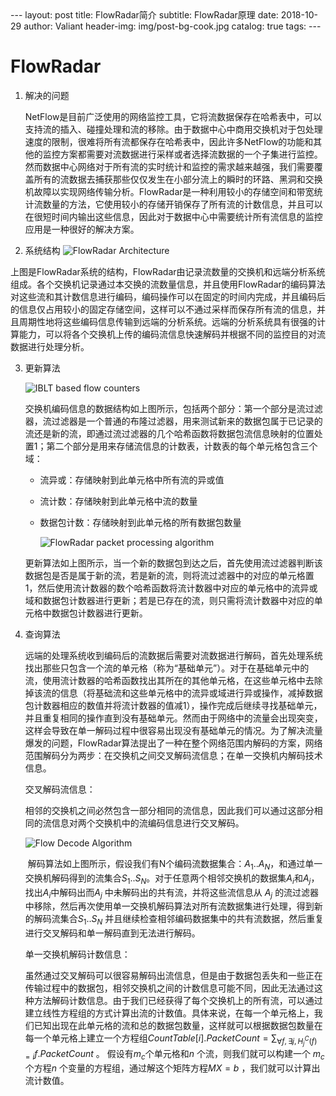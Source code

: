 <head>
    <script src="https://cdn.mathjax.org/mathjax/latest/MathJax.js?config=TeX-AMS-MML_HTMLorMML" type="text/javascript"></script>
    <script type="text/x-mathjax-config">
        MathJax.Hub.Config({
            tex2jax: {
            skipTags: ['script', 'noscript', 'style', 'textarea', 'pre'],
            inlineMath: [['$','$']]
            }
        });
    </script>
</head>
---
layout:     post
title:      FlowRadar简介
subtitle:   FlowRadar原理
date:       2018-10-29
author:     Valiant
header-img: img/post-bg-cook.jpg
catalog: true
tags:
---

# FlowRadar

1. 解决的问题

   ​	NetFlow是目前广泛使用的网络监控工具，它将流数据保存在哈希表中，可以支持流的插入、碰撞处理和流的移除。由于数据中心中商用交换机对于包处理速度的限制，很难将所有流都保存在哈希表中，因此许多NetFlow的功能和其他的监控方案都需要对流数据进行采样或者选择流数据的一个子集进行监控。然而数据中心网络对于所有流的实时统计和监控的需求越来越强，我们需要覆盖所有的流数据去捕获那些仅仅发生在小部分流上的瞬时的环路、黑洞和交换机故障以实现网络传输分析。FlowRadar是一种利用较小的存储空间和带宽统计流数量的方法，它使用较小的存储开销保存了所有流的计数信息，并且可以在很短时间内输出这些信息，因此对于数据中心中需要统计所有流信息的监控应用是一种很好的解决方案。

2. 系统结构
![FlowRadar Architecture](./FlowRadar_Architecture.png)

​	上图是FlowRadar系统的结构，FlowRadar由记录流数量的交换机和远端分析系统组成。各个交换机记录通过本交换的流数量信息，并且使用FlowRadar的编码算法对这些流和其计数信息进行编码，编码操作可以在固定的时间内完成，并且编码后的信息仅占用较小的固定存储空间，这样可以不通过采样而保存所有流的信息，并且周期性地将这些编码信息传输到远端的分析系统。远端的分析系统具有很强的计算能力，可以将各个交换机上传的编码流信息快速解码并根据不同的监控目的对流数据进行处理分析。

3. 更新算法

   ![IBLT based flow counters](./IBLT_based_flow_counters.png)

   ​	交换机编码信息的数据结构如上图所示，包括两个部分：第一个部分是流过滤器，流过滤器是一个普通的布隆过滤器，用来测试新来的数据包属于已记录的流还是新的流，即通过流过滤器的几个哈希函数将数据包流信息映射的位置处置1；第二个部分是用来存储流信息的计数表，计数表的每个单元格包含三个域：

   - 流异或：存储映射到此单元格中所有流的异或值

   - 流计数：存储映射到此单元格中流的数量

   - 数据包计数：存储映射到此单元格的所有数据包数量

     ![FlowRadar packet processing algorithm](./FlowRadar_packet_processing_algorithm.png)

   ​	更新算法如上图所示，当一个新的数据包到达之后，首先使用流过滤器判断该数据包是否是属于新的流，若是新的流，则将流过滤器中的对应的单元格置1，然后使用流计数器的数个哈希函数将流计数器中对应的单元格中的流异或域和数据包计数器进行更新；若是已存在的流，则只需将流计数器中对应的单元格中数据包计数器进行更新。

4. 查询算法

   ​	远端的处理系统收到编码后的流数据后需要对流数据进行解码，首先处理系统找出那些只包含一个流的单元格（称为“基础单元”）。对于在基础单元中的流，使用流计数器的哈希函数找出其所在的其他单元格，在这些单元格中去除掉该流的信息（将基础流和这些单元格中的流异或域进行异或操作，减掉数据包计数器相应的数值并将流计数器的值减1），操作完成后继续寻找基础单元，并且重复相同的操作直到没有基础单元。然而由于网络中的流量会出现突变，这样会导致在单一解码过程中很容易出现没有基础单元的情况。为了解决流量爆发的问题，FlowRadar算法提出了一种在整个网络范围内解码的方案，网络范围解码分为两步：在交换机之间交叉解码流信息；在单一交换机内解码技术信息。

   交叉解码流信息：

   ​	相邻的交换机之间必然包含一部分相同的流信息，因此我们可以通过这部分相同的流信息对两个交换机中的流编码信息进行交叉解码。

   ![Flow Decode Algorithm](./Flow_Decode_Algorithm.png)

   ​	解码算法如上图所示，假设我们有N个编码流数据集合：$A_1..A_N$，和通过单一交换机解码得到的流集合$S_1..S_N$。对于任意两个相邻交换机的数据集$A_i$和$A_j$，找出$A_i$中解码出而$A_j$ 中未解码出的共有流，并将这些流信息从 $A_j$ 的流过滤器中移除，然后再次使用单一交换机解码算法对所有流数据集进行处理，得到新的解码流集合$S_1..S_N$ 并且继续检查相邻编码数据集中的共有流数据，然后重复进行交叉解码和单一解码直到无法进行解码。

   单一交换机解码计数信息：

   ​	虽然通过交叉解码可以很容易解码出流信息，但是由于数据包丢失和一些正在传输过程中的数据包，相邻交换机之间的计数信息可能不同，因此无法通过这种方法解码计数信息。由于我们已经获得了每个交换机上的所有流，可以通过建立线性方程组的方式计算出流的计数值。具体来说，在每一个单元格上，我们已知出现在此单元格的流和总的数据包数量，这样就可以根据数据包数量在每一个单元格上建立一个方程组$CountTable[i].PacketCount=  \sum_{\forall f,\exists j,H^C_j(f)=i}f.PacketCount$ 。 假设有$m_c$个单元格和$n$ 个流，则我们就可以构建一个 $m_c$	个方程$n$ 个变量的方程组，通过解这个矩阵方程$MX=b$ ，我们就可以计算出流计数值。
